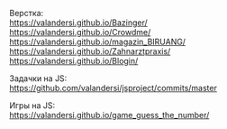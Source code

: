 Верстка: <br/>
https://valandersi.github.io/Bazinger/ <br/>
https://valandersi.github.io/Crowdme/ <br/>
https://valandersi.github.io/magazin_BIRUANG/ <br/>
https://valandersi.github.io/Zahnarztpraxis/ <br/>
https://valandersi.github.io/Blogin/ <br/>


Задачки на JS: <br/>
https://github.com/valandersi/jsproject/commits/master <br/>

Игры на JS:  <br/>
https://valandersi.github.io/game_guess_the_number/ <br/>
